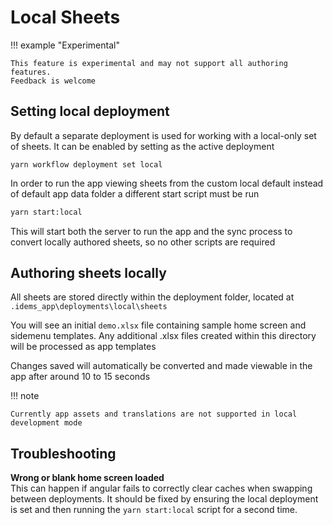 # Local Sheets

!!! example "Experimental"

    This feature is experimental and may not support all authoring features.
    Feedback is welcome

## Setting local deployment
By default a separate deployment is used for working with a local-only set of sheets.
It can be enabled by setting as the active deployment 

```
yarn workflow deployment set local
```

In order to run the app viewing sheets from the custom local default instead of default app data folder a different start script must be run

```sh
yarn start:local
```

This will start both the server to run the app and the sync process to convert locally authored sheets, so no other scripts are required



## Authoring sheets locally
All sheets are stored directly within the deployment folder, located at `.idems_app\deployments\local\sheets`

You will see an initial `demo.xlsx` file containing sample home screen and sidemenu templates. Any additional .xlsx files created within this directory will be processed as app templates

Changes saved will automatically be converted and made viewable in the app after around 10 to 15 seconds

!!! note

    Currently app assets and translations are not supported in local development mode


## Troubleshooting

**Wrong or blank home screen loaded**   
This can happen if angular fails to correctly clear caches when swapping between deployments. 
It should be fixed by ensuring the local deployment is set and then running the `yarn start:local` script for a second time.